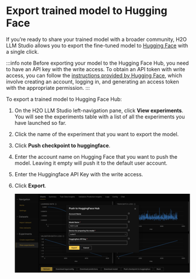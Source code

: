 # Export trained model to Hugging Face

If you’re ready to share your trained model with a broader community, H2O LLM Studio allows you to export the fine-tuned model to [Hugging Face](https://huggingface.co/) with a single click.

:::info note
Before exporting your model to the Hugging Face Hub, you need to have an API key with the write access. To obtain an API token with write access, you can follow the [instructions provided by Hugging Face](https://huggingface.co/docs/hub/security-tokens), which involve creating an account, logging in, and generating an access token with the appropriate permission.
:::

To export a trained model to Hugging Face Hub:

1. On the H2O LLM Studio left-navigation pane, click **View experiments**. You will see the experiments table with a list of all the experiments you have launched so far. 

2. Click the name of the experiment that you want to export the model.

3. Click **Push checkpoint to huggingface**.

4. Enter the account name on Hugging Face that you want to push the model. Leaving it empty will push it to the default user account.

5. Enter the Huggingface API Key with the write access.

6. Click **Export**.

    ![export model to hugging face](export-model-to-huggingface.png)